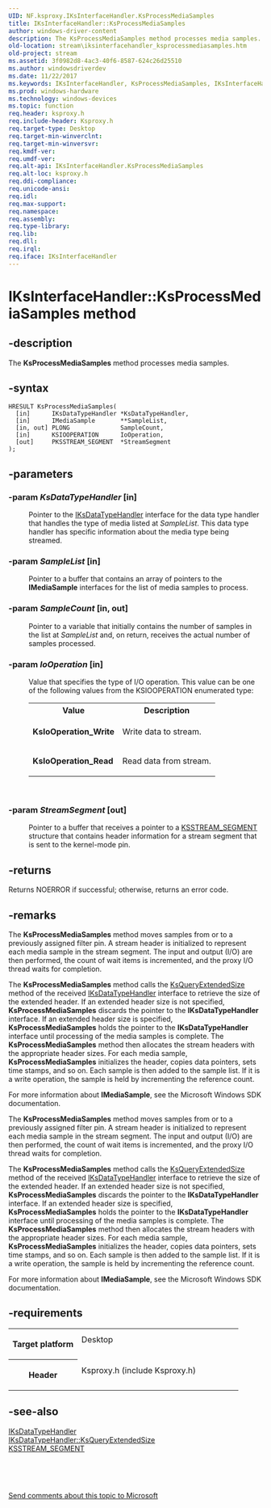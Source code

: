 ```yaml
---
UID: NF.ksproxy.IKsInterfaceHandler.KsProcessMediaSamples
title: IKsInterfaceHandler::KsProcessMediaSamples
author: windows-driver-content
description: The KsProcessMediaSamples method processes media samples.
old-location: stream\iksinterfacehandler_ksprocessmediasamples.htm
old-project: stream
ms.assetid: 3f0982d8-4ac3-40f6-8587-624c26d25510
ms.author: windowsdriverdev
ms.date: 11/22/2017
ms.keywords: IKsInterfaceHandler, KsProcessMediaSamples, IKsInterfaceHandler::KsProcessMediaSamples
ms.prod: windows-hardware
ms.technology: windows-devices
ms.topic: function
req.header: ksproxy.h
req.include-header: Ksproxy.h
req.target-type: Desktop
req.target-min-winverclnt: 
req.target-min-winversvr: 
req.kmdf-ver: 
req.umdf-ver: 
req.alt-api: IKsInterfaceHandler.KsProcessMediaSamples
req.alt-loc: ksproxy.h
req.ddi-compliance: 
req.unicode-ansi: 
req.idl: 
req.max-support: 
req.namespace: 
req.assembly: 
req.type-library: 
req.lib: 
req.dll: 
req.irql: 
req.iface: IKsInterfaceHandler
---
```


# IKsInterfaceHandler::KsProcessMediaSamples method



## -description
<p>The <b>KsProcessMediaSamples</b> method processes media samples.</p>


## -syntax

````
HRESULT KsProcessMediaSamples(
  [in]      IKsDataTypeHandler *KsDataTypeHandler,
  [in]      IMediaSample       **SampleList,
  [in, out] PLONG              SampleCount,
  [in]      KSIOOPERATION      IoOperation,
  [out]     PKSSTREAM_SEGMENT  *StreamSegment
);
````


## -parameters
<dl>

### -param <i>KsDataTypeHandler</i> [in]

<dd>
<p>Pointer to the <a href="https://msdn.microsoft.com/library/windows/hardware/ff559807">IKsDataTypeHandler</a> interface for the data type handler that handles the type of media listed at <i>SampleList</i>. This data type handler has specific information about the media type being streamed.</p>
</dd>

### -param <i>SampleList</i> [in]

<dd>
<p>Pointer to a buffer that contains an array of pointers to the <b>IMediaSample</b> interfaces for the list of media samples to process. </p>
</dd>

### -param <i>SampleCount</i> [in, out]

<dd>
<p>Pointer to a variable that initially contains the number of samples in the list at <i>SampleList</i> and, on return, receives the actual number of samples processed.</p>
</dd>

### -param <i>IoOperation</i> [in]

<dd>
<p>Value that specifies the type of I/O operation. This value can be one of the following values from the KSIOOPERATION enumerated type:</p>
<table>
<tr>
<th>Value</th>
<th>Description</th>
</tr>
<tr>
<td>
<p><b>KsIoOperation_Write</b></p>
</td>
<td>
<p>Write data to stream.</p>
</td>
</tr>
<tr>
<td>
<p><b>KsIoOperation_Read</b></p>
</td>
<td>
<p>Read data from stream.</p>
</td>
</tr>
</table>
<p> </p>
</dd>

### -param <i>StreamSegment</i> [out]

<dd>
<p>Pointer to a buffer that receives a pointer to a <a href="https://msdn.microsoft.com/library/windows/hardware/ff567141">KSSTREAM_SEGMENT</a> structure that contains header information for a stream segment that is sent to the kernel-mode pin. </p>
</dd>
</dl>

## -returns
<p>Returns NOERROR if successful; otherwise, returns an error code.</p>

## -remarks
<p>The <b>KsProcessMediaSamples</b> method moves samples from or to a previously assigned filter pin. A stream header is initialized to represent each media sample in the stream segment. The input and output (I/O) are then performed, the count of wait items is incremented, and the proxy I/O thread waits for completion.</p>

<p>The <b>KsProcessMediaSamples</b> method calls the <a href="stream.iksdatatypehandler_ksqueryextendedsize">KsQueryExtendedSize</a> method of the received <a href="https://msdn.microsoft.com/library/windows/hardware/ff559807">IKsDataTypeHandler</a> interface to retrieve the size of the extended header. If an extended header size is not specified, <b>KsProcessMediaSamples</b> discards the pointer to the <b>IKsDataTypeHandler</b> interface. If an extended header size is specified, <b>KsProcessMediaSamples</b> holds the pointer to the <b>IKsDataTypeHandler</b> interface until processing of the media samples is complete. The <b>KsProcessMediaSamples</b> method then allocates the stream headers with the appropriate header sizes. For each media sample, <b>KsProcessMediaSamples</b> initializes the header, copies data pointers, sets time stamps, and so on. Each sample is then added to the sample list. If it is a write operation, the sample is held by incrementing the reference count. </p>

<p>For more information about <b>IMediaSample</b>, see the Microsoft Windows SDK documentation.</p>

<p>The <b>KsProcessMediaSamples</b> method moves samples from or to a previously assigned filter pin. A stream header is initialized to represent each media sample in the stream segment. The input and output (I/O) are then performed, the count of wait items is incremented, and the proxy I/O thread waits for completion.</p>

<p>The <b>KsProcessMediaSamples</b> method calls the <a href="stream.iksdatatypehandler_ksqueryextendedsize">KsQueryExtendedSize</a> method of the received <a href="https://msdn.microsoft.com/library/windows/hardware/ff559807">IKsDataTypeHandler</a> interface to retrieve the size of the extended header. If an extended header size is not specified, <b>KsProcessMediaSamples</b> discards the pointer to the <b>IKsDataTypeHandler</b> interface. If an extended header size is specified, <b>KsProcessMediaSamples</b> holds the pointer to the <b>IKsDataTypeHandler</b> interface until processing of the media samples is complete. The <b>KsProcessMediaSamples</b> method then allocates the stream headers with the appropriate header sizes. For each media sample, <b>KsProcessMediaSamples</b> initializes the header, copies data pointers, sets time stamps, and so on. Each sample is then added to the sample list. If it is a write operation, the sample is held by incrementing the reference count. </p>

<p>For more information about <b>IMediaSample</b>, see the Microsoft Windows SDK documentation.</p>

## -requirements
<table>
<tr>
<th width="30%">
<p>Target platform</p>
</th>
<td width="70%">
<dl>
<dt>Desktop</dt>
</dl>
</td>
</tr>
<tr>
<th width="30%">
<p>Header</p>
</th>
<td width="70%">
<dl>
<dt>Ksproxy.h (include Ksproxy.h)</dt>
</dl>
</td>
</tr>
</table>

## -see-also
<dl>
<dt>
<a href="https://msdn.microsoft.com/library/windows/hardware/ff559807">IKsDataTypeHandler</a>
</dt>
<dt>
<a href="https://msdn.microsoft.com/library/windows/hardware/ff559836">IKsDataTypeHandler::KsQueryExtendedSize</a>
</dt>
<dt>
<a href="https://msdn.microsoft.com/library/windows/hardware/ff567141">KSSTREAM_SEGMENT</a>
</dt>
</dl>
<p> </p>
<p> </p>
<p><a href="mailto:wsddocfb@microsoft.com?subject=Documentation%20feedback [stream\stream]:%20IKsInterfaceHandler::KsProcessMediaSamples method%20 RELEASE:%20(11/22/2017)&amp;body=%0A%0APRIVACY STATEMENT%0A%0AWe use your feedback to improve the documentation. We don't use your email address for any other purpose, and we'll remove your email address from our system after the issue that you're reporting is fixed. While we're working to fix this issue, we might send you an email message to ask for more info. Later, we might also send you an email message to let you know that we've addressed your feedback.%0A%0AFor more info about Microsoft's privacy policy, see http://privacy.microsoft.com/en-us/default.aspx." title="Send comments about this topic to Microsoft">Send comments about this topic to Microsoft</a></p>
